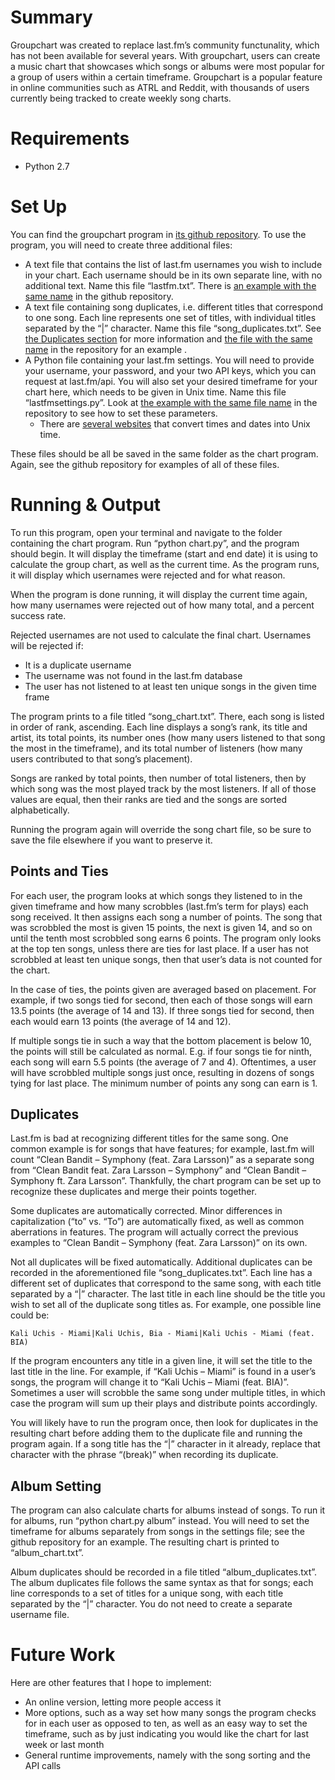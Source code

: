 # Summary

Groupchart was created to replace last.fm’s community functunality, which has not been available for several years. With groupchart, users can create a music chart that showcases which songs or albums were most popular for a group of users within a certain timeframe. Groupchart is a popular feature in online communities such as ATRL and Reddit, with thousands of users currently being tracked to create weekly song charts.

# Requirements

  - Python 2.7

# Set Up
 
You can find the groupchart program in [its github repository](https://github.com/jnlu/groupchart). To use the program, you will need to create three additional files:

  - A text file that contains the list of last.fm usernames you wish to include in your chart. Each username should be in its own separate line, with no additional text. Name this file “lastfm.txt”. There is [an example with the same name](https://github.com/jnlu/groupchart/blob/master/examples/lastfm.txt) in the github repository.
  - A text file containing song duplicates, i.e. different titles that correspond to one song. Each line represents one set of titles, with individual titles separated by the “|” character. Name this file “song_duplicates.txt”. See [the Duplicates section](https://github.com/jnlu/groupchart/blob/master/README.md#duplicates) for more information and [the file with the same name](https://github.com/jnlu/groupchart/blob/master/examples/song_duplicates.txt) in the repository for an example .
  - A Python file containing your last.fm settings. You will need to provide your username, your password, and your two API keys, which you can request at last.fm/api. You will also set your desired timeframe for your chart here, which needs to be given in Unix time. Name this file “lastfmsettings.py”. Look at [the example with the same file name](https://github.com/jnlu/groupchart/blob/master/examples/lastfmsettings.py) in the repository to see how to set these parameters.
    - There are [several websites](https://www.epochconverter.com/) that convert times and dates into Unix time.
 
  These files should be all be saved in the same folder as the chart program. Again, see the github repository for examples of all of these files.
 
# Running & Output
 
  To run this program, open your terminal and navigate to the folder containing the chart program. Run “python chart.py”, and the program should begin. It will display the timeframe (start and end date) it is using to calculate the group chart, as well as the current time. As the program runs, it will display which usernames were rejected and for what reason.
  
  When the program is done running, it will display the current time again, how many usernames were rejected out of how many total, and a percent success rate. 
  
  Rejected usernames are not used to calculate the final chart. Usernames will be rejected if:
  
  - It is a duplicate username
  - The username was not found in the last.fm database
  - The user has not listened to at least ten unique songs in the given time frame

  The program prints to a file titled “song_chart.txt”. There, each song is listed in order of rank, ascending. Each line displays a song’s rank, its title and artist, its total points, its number ones (how many users listened to that song the most in the timeframe), and its total number of listeners (how many users contributed to that song’s placement). 
  
  Songs are ranked by total points, then number of total listeners, then by which song was the most played track by the most listeners. If all of those values are equal, then their ranks are tied and the songs are sorted alphabetically.
  
  Running the program again will override the song chart file, so be sure to save the file elsewhere if you want to preserve it.
 
## Points and Ties

  For each user, the program looks at which songs they listened to in the given timeframe and how many scrobbles (last.fm’s term for plays) each song received. It then assigns each song a number of points. The song that was scrobbled the most is given 15 points, the next is given 14, and so on until the tenth most scrobbled song earns 6 points. The program only looks at the top ten songs, unless there are ties for last place. If a user has not scrobbled at least ten unique songs, then that user’s data is not counted for the chart.
  
  In the case of ties, the points given are averaged based on placement. For example, if two songs tied for second, then each of those songs will earn 13.5 points (the average of 14 and 13). If three songs tied for second, then each would earn 13 points (the average of 14 and 12).
  
  If multiple songs tie in such a way that the bottom placement is below 10, the points will still be calculated as normal. E.g. if four songs tie for ninth, each song will earn 5.5 points (the average of 7 and 4). Oftentimes, a user will have scrobbled multiple songs just once, resulting in dozens of songs tying for last place. The minimum number of points any song can earn is 1.
  
## Duplicates
  Last.fm is bad at recognizing different titles for the same song. One common example is for songs that have features; for example, last.fm will count “Clean Bandit – Symphony (feat. Zara Larsson)” as a separate song from “Clean Bandit feat. Zara Larsson – Symphony” and “Clean Bandit – Symphony ft. Zara Larsson”. Thankfully, the chart program can be set up to recognize these duplicates and merge their points together.
  
  Some duplicates are automatically corrected. Minor differences in capitalization (“to” vs. “To”) are automatically fixed, as well as common aberrations in features. The program will actually correct the previous examples to “Clean Bandit – Symphony (feat. Zara Larsson)” on its own.
  
  Not all duplicates will be fixed automatically. Additional duplicates can be recorded in the aforementioned file “song_duplicates.txt”. Each line has a different set of duplicates that correspond to the same song, with each title separated by a “|” character. The last title in each line should be the title you wish to set all of the duplicate song titles as. For example, one possible line could be:
 
```
Kali Uchis - Miami|Kali Uchis, Bia - Miami|Kali Uchis - Miami (feat. BIA)
```

  If the program encounters any title in a given line, it will set the title to the last title in the line. For example, if “Kali Uchis – Miami” is found in a user’s songs, the program will change it to “Kali Uchis – Miami (feat. BIA)”. Sometimes a user will scrobble the same song under multiple titles, in which case the program will sum up their plays and distribute points accordingly.
  
  You will likely have to run the program once, then look for duplicates in the resulting chart before adding them to the duplicate file and running the program again. If a song title has the “|” character in it already, replace that character with the phrase “(break)” when recording its duplicate.
 
## Album Setting
 
  The program can also calculate charts for albums instead of songs. To run it for albums, run “python chart.py album” instead. You will need to set the timeframe for albums separately from songs in the settings file; see the github repository for an example. The resulting chart is printed to “album_chart.txt”.
  
  Album duplicates should be recorded in a file titled “album_duplicates.txt”. The album duplicates file follows the same syntax as that for songs; each line corresponds to a set of titles for a unique song, with each title separated by the “|” character. You do not need to create a separate username file.

# Future Work

Here are other features that I hope to implement:

  - An online version, letting more people access it
  - More options, such as a way set how many songs the program checks for in each user as opposed to ten, as well as an easy way to set the timeframe, such as by just indicating you would like the chart for last week or last month
  - General runtime improvements, namely with the song sorting and the API calls

